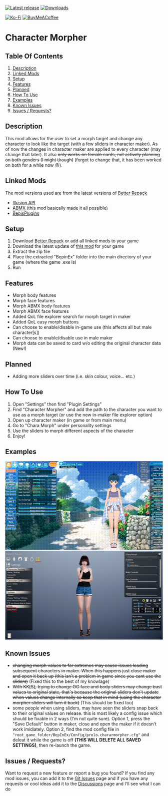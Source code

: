 [![Latest release](https://img.shields.io/github/release/Prolo1/Character-Morpher.svg?style=flat)](https://github.com/Prolo1/Character-Morpher/releases/latest)
[![Downloads](https://img.shields.io/github/downloads/Prolo1/Character-Morpher/total.svg?style=flat)](https://github.com/Prolo1/Character-Morpher/releases)

[![Ko-Fi](https://img.shields.io/badge/Ko--fi-F16061?style=for-the-badge&logo=ko-fi&logoColor=white)](https://ko-fi.com/prolo)
[![BuyMeACoffee](https://img.shields.io/badge/Buy%20Me%20a%20Coffee-ffdd00?style=for-the-badge&logo=buy-me-a-coffee&logoColor=black)](https://www.buymeacoffee.com/prolo)

# Character Morpher
## Table Of Contents
1. [Description](#description)
2. [Linked Mods](#linked-mods)
3. [Setup](#setup)
4. [Features](#features)
5. [Planned](#planned)
6. [How To Use](#how-to-use)
7. [Examples](#examples)
8. [Known Issues](#known-issues)
69. [Issues / Requests?](#issues)

## Description
This mod allows for the user to set a morph target and change any character to look like the target (with a few sliders in character maker). As of now the changes in character maker are applied to every character (may change that later). It also ~~only works on female cards, not actively planning on both genders (I might though)~~ (forgot to change that, it has been worked on both for a while now 😜).

## Linked Mods
The mod versions used are from the latest versions of [Better Repack](https://dl.betterrepack.com/public/)
* [Illusion API](https://github.com/IllusionMods/IllusionModdingAPI)
* [ABMX](https://github.com/ManlyMarco/ABMX) (this mod basically made it all possible)
* [BepisPlugins](https://github.com/IllusionMods/BepisPlugins)

## Setup
1. Download [Better Repack](https://dl.betterrepack.com/public/) or add all linked mods to your game
2. Download the latest update of [this mod](https://github.com/Prolo1/Character-Morpher/releases/latest/) for your game
3. Extract the zip file
4. Place the extracted "BepinEx" folder into the main directory of your game (where the game .exe is)
5. Run

## Features
 * Morph body features
 * Morph face features     
 * Morph ABMX body features
 * Morph ABMX face features
 * Added QoL file explorer search for morph target in maker
 * Added QoL easy morph buttons
 * Can choose to enable/disable in-game use (this affects all but male character[s])
 * Can choose to enable/disable use in male maker
 * Morph data can be saved to card w/o editing the original character data (New!)

## Planned
* Adding more sliders over time (i.e. skin colour, voice... etc.)

## How To Use
1. Open "Settings" then find "Plugin Settings"
2. Find "Character Morpher" and add the path to the character you want to use as a morph target (or use the new in-maker file explorer option)
3. Open up character maker (in game or from main menu)
4. Go to "Chara Morph" under personality settings
5. Use the sliders to morph different aspects of the character
69. Enjoy!

## Examples
![example gif](https://github.com/Prolo1/Example-images/blob/main/example%20chara%20morph%20v2.gif?raw=true)
![HS2 image](https://github.com/Prolo1/Example-images/blob/main/Screenshot%202022-03-29%20191817.png?raw=true)

## Known Issues
* ~~changing morph values to far extremes may cause issues loading subsequent characters in maker. When this happens just close maker and open it back up (this isn't a problem in game since you cant use the sliders)~~ (Fixed this to the best of my knowlage)
* ~~With KK[S], trying to change OG face and body sliders may change bust values to original state, that's because the original sliders don't update when values change internally so keep that in mind (using the character morpher sliders will turn it back)~~ (This should be fixed too)
* some people when using sliders, may have seen the sliders snap back to their original values on release. this is most likely a config issue which should be fixable in 2 ways (I'm not quite sure). Option 1, press the "Save Default" button in maker, close and open the maker if it doesn't work imidiately. Option 2, find the mod config file in `"root_game_folder/BepInEx/Config/prolo.chararmorpher.cfg"` and deleat it while the game is off **(THIS WILL DELETE ALL SAVED SETTINGS)**, then re-launch the game.

## Issues / Requests? <a name="issues"></a>
Want to request a new feature or report a bug you found? If you find any mod issues, you can add it to the [Git Issues](https://github.com/Prolo1/Character-Morpher/issues) page and if you have any requests or cool ideas add it to the [Discussions](https://github.com/Prolo1/Character-Morpher/discussions) page and I'll see what I can do  
